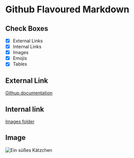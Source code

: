 # Github Flavoured Markdown
## Check Boxes
- [x] External Links
- [x] Internal Links
- [x] Images 
- [x] Emojis
- [x] Tables
## External Link 
[Githup documentation](https://help.github.com/en)
## Internal link
[Images folder](https://github.com/fredymontalvo/authotring/tree/main/images)
## Image
![Ein süßes Kätzchen](https://github.com/DCI-FbW-WD-23-D02-A/BDL-publishing-authoring/blob/main/images/logo.png)

